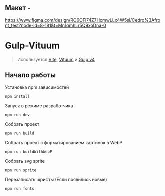 ## Макет -
https://www.figma.com/design/RO6OFl74Z7HcmwLLx4W5si/Cedro%3Afront_test?node-id=8-181&t=Mn1qmhLr5Q9xoDna-0


# Gulp-Vituum

> Используется [Vite](https://vitejs.dev/), [Vituum](https://vituum.dev/) и [Gulp v4](https://gulpjs.com/)

## Начало работы

Установка npm зависимостей

```
npm install
```

Запуск в режиме разработчика

```
npm run dev
```

Собрать проект

```
npm run build
```
Собрать проект с форматированием картинок в WebP

```
npm run buildWithWebP
```

Собрать svg sprite

```
npm run sprite
```

Перезаписать шрифты (Если появились новые)

```
npm run fonts
```
